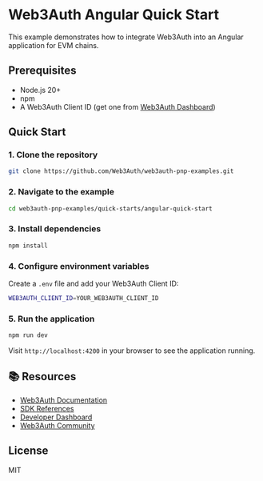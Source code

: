 # Web3Auth Angular Quick Start

This example demonstrates how to integrate Web3Auth into an Angular application for EVM chains.

## Prerequisites
- Node.js 20+
- npm
- A Web3Auth Client ID (get one from [Web3Auth Dashboard](https://dashboard.web3auth.io))

## Quick Start

### 1. Clone the repository
```bash
git clone https://github.com/Web3Auth/web3auth-pnp-examples.git
```

### 2. Navigate to the example
```bash
cd web3auth-pnp-examples/quick-starts/angular-quick-start
```

### 3. Install dependencies
```bash
npm install
```

### 4. Configure environment variables
Create a `.env` file and add your Web3Auth Client ID:
```bash
WEB3AUTH_CLIENT_ID=YOUR_WEB3AUTH_CLIENT_ID
```

### 5. Run the application
```bash
npm run dev
```

Visit `http://localhost:4200` in your browser to see the application running.

## 📚 Resources

- [Web3Auth Documentation](https://web3auth.io/docs)
- [SDK References](https://web3auth.io/docs/sdk)
- [Developer Dashboard](https://dashboard.web3auth.io)
- [Web3Auth Community](https://web3auth.io/community)

## License
MIT
